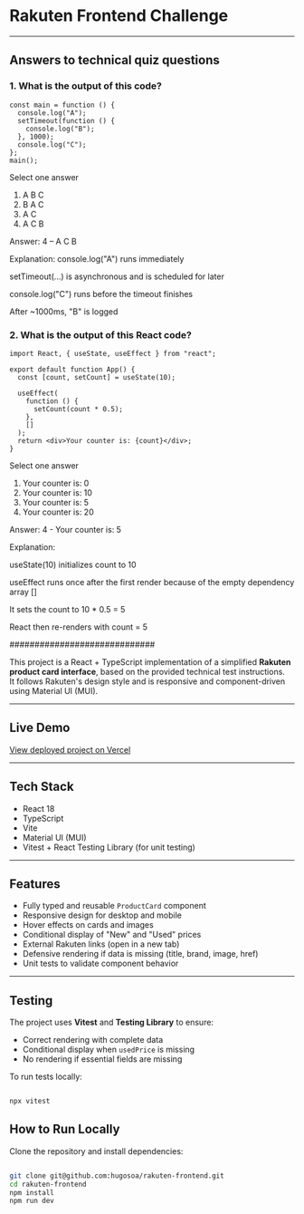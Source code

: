 # Rakuten Frontend Challenge


---

## Answers to technical quiz questions

### 1. What is the output of this code?
```
const main = function () {
  console.log("A");
  setTimeout(function () {
    console.log("B");
  }, 1000);
  console.log("C");
};
main();
```
Select one answer
1.	A B C
2.	B A C
3.	A C
4.	A C B

Answer: 4 – A C B

Explanation:
console.log("A") runs immediately

setTimeout(...) is asynchronous and is scheduled for later

console.log("C") runs before the timeout finishes

After ~1000ms, "B" is logged


### 2. What is the output of this React code?
```
import React, { useState, useEffect } from "react";

export default function App() {
  const [count, setCount] = useState(10);

  useEffect(
    function () {
      setCount(count * 0.5);
    },
    []
  );
  return <div>Your counter is: {count}</div>;
}
```
 Select one answer

1.	Your counter is: 0
2.	Your counter is: 10
3.	Your counter is: 5
4.	Your counter is: 20

Answer: 4 - Your counter is: 5

Explanation:

useState(10) initializes count to 10

useEffect runs once after the first render because of the empty dependency array []

It sets the count to 10 * 0.5 = 5

React then re-renders with count = 5

#############################

This project is a React + TypeScript implementation of a simplified **Rakuten product card interface**, based on the provided technical test instructions.  
It follows Rakuten's design style and is responsive and component-driven using Material UI (MUI).

---

## Live Demo

[View deployed project on Vercel](https://rakuten-frontend.vercel.app/)  

---

## Tech Stack

- React 18
- TypeScript
- Vite
- Material UI (MUI)
- Vitest + React Testing Library (for unit testing)

---

## Features

- Fully typed and reusable `ProductCard` component
- Responsive design for desktop and mobile
- Hover effects on cards and images
- Conditional display of "New" and "Used" prices
- External Rakuten links (open in a new tab)
- Defensive rendering if data is missing (title, brand, image, href)
- Unit tests to validate component behavior

---

## Testing

The project uses **Vitest** and **Testing Library** to ensure:
- Correct rendering with complete data
- Conditional display when `usedPrice` is missing
- No rendering if essential fields are missing

To run tests locally:

```bash

npx vitest
```
## How to Run Locally
Clone the repository and install dependencies:

```bash

git clone git@github.com:hugosoa/rakuten-frontend.git
cd rakuten-frontend
npm install
npm run dev
```
